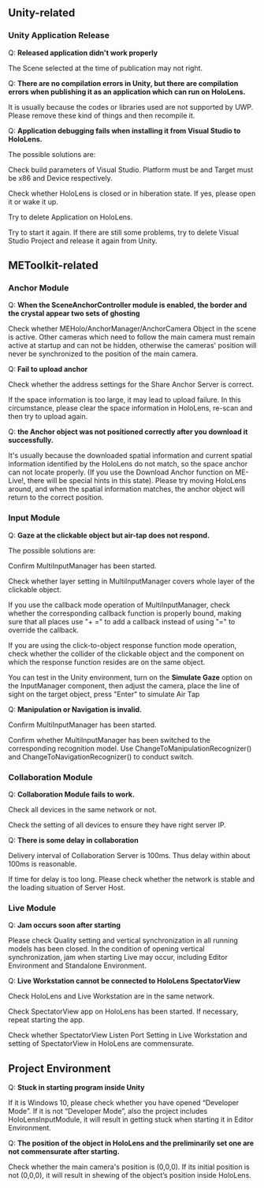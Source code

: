 ## Unity-related
### Unity Application Release
Q: **Released application didn't work properly**

The Scene selected at the time of publication may not right.

Q: **There are no compilation errors in Unity, but there are compilation errors when publishing it as an application which can run on HoloLens.**

It is usually because the codes or libraries used are not supported by UWP. Please remove these kind of things and then recompile it.

Q: **Application debugging fails when installing it from Visual Studio to HoloLens.**

The possible solutions are:

Check build parameters of Visual Studio. Platform must be and Target must be x86 and Device respectively.

Check whether HoloLens is closed or in hiberation state. If yes, please open it or wake it up.

Try to delete Application on HoloLens.

Try to start it again. If there are still some problems, try to delete Visual Studio Project and release it again from Unity.

## METoolkit-related
### Anchor Module
Q: **When the SceneAnchorController module is enabled, the border and the crystal appear two sets of ghosting**

Check whether MEHolo/AnchorManager/AnchorCamera Object in the scene is active. Other cameras which need to follow the main camera must remain active at startup and can not be hidden, otherwise the cameras' position will never be synchronized to the position of the main camera.

Q: **Fail to upload anchor**

Check whether the address settings for the Share Anchor Server is correct.

If the space information is too large, it may lead to upload failure. In this circumstance, please clear the space information in HoloLens, re-scan and then try to upload again.

Q: **the Anchor object was not positioned correctly after you download it successfully.**

It's usually because the downloaded spatial information and current spatial information identified by the HoloLens do not match, so the space anchor can not locate properly. (If you use the Download Anchor function on ME-Live!, there will be special hints in this state). Please try moving HoloLens around, and when the spatial information matches, the anchor object will return to the correct position.

### Input Module
Q: **Gaze at the clickable object but air-tap does not respond.**

The possible solutions are:

Confirm MultiInputManager has been started.

Check whether layer setting in MultiInputManager covers whole layer of the clickable object.
 
If you use the callback mode operation of MultiInputManager, check whether the corresponding callback function is properly bound, making sure that all places use "+ =" to add a callback instead of using "=" to override the callback.

If you are using the click-to-object response function mode operation, check whether the collider of the clickable object and the component on which the response function resides are on the same object.

You can test in the Unity environment, turn on the **Simulate Gaze** option on the InputManager component, then adjust the camera, place the line of sight on the target object, press "Enter" to simulate Air Tap

Q: **Manipulation or Navigation is invalid.**

Confirm MultiInputManager has been started.

Confirm whether MultiInputManager has been switched to the corresponding recognition model. Use ChangeToManipulationRecognizer() and ChangeToNavigationRecognizer() to conduct switch.

### Collaboration Module
Q: **Collaboration Module fails to work.**

Check all devices in the same network or not.

Check the setting of all devices to ensure they have right server IP.

Q: **There is some delay in collaboration**

Delivery interval of Collaboration Server is 100ms. Thus delay within about 100ms is reasonable.

If time for delay is too long. Please check whether the network is stable and the loading situation of Server Host.

### Live Module
Q: **Jam occurs soon after starting**

Please check Quality setting and vertical synchronization in all running models has been closed. In the condition of opening vertical synchronization, jam when starting Live may occur, including Editor Environment and Standalone Environment.

Q: **Live Workstation cannot be connected to HoloLens SpectatorView**

Check HoloLens and Live Workstation are in the same network.

Check SpectatorView app on HoloLens has been started. If necessary, repeat starting the app.

Check whether SpectatorView Listen Port Setting in Live Workstation and setting of SpectatorView in HoloLens are commensurate.

## Project Environment
Q: **Stuck in starting program inside Unity**

If it is Windows 10, please check whether you have opened “Developer Mode”. If it is not “Developer Mode”, also the project includes HoloLensInputModule, it will result in getting stuck when starting it in Editor Environment.

Q: **The position of the object in HoloLens and the preliminarily set one are not commensurate after starting.**

Check whether the main camera's position is (0,0,0). If its initial position is not (0,0,0), it will result in shewing of the object’s position inside HoloLens.



